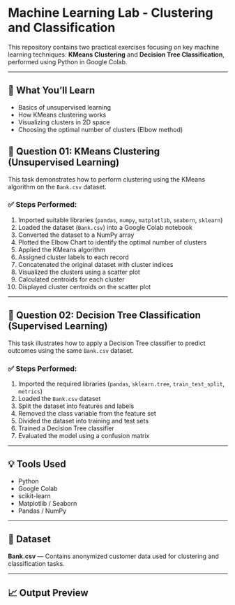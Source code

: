 # Machine Learning Lab - Clustering and Classification

This repository contains two practical exercises focusing on key machine learning techniques: **KMeans Clustering** and **Decision Tree Classification**, performed using Python in Google Colab.

---

## 🚀 What You’ll Learn

- Basics of unsupervised learning
- How KMeans clustering works
- Visualizing clusters in 2D space
- Choosing the optimal number of clusters (Elbow method)

## 📌 Question 01: KMeans Clustering (Unsupervised Learning)

This task demonstrates how to perform clustering using the KMeans algorithm on the `Bank.csv` dataset.

### ✅ Steps Performed:
1. Imported suitable libraries (`pandas`, `numpy`, `matplotlib`, `seaborn`, `sklearn`)
2. Loaded the dataset (`Bank.csv`) into a Google Colab notebook
3. Converted the dataset to a NumPy array
4. Plotted the Elbow Chart to identify the optimal number of clusters
5. Applied the KMeans algorithm
6. Assigned cluster labels to each record
7. Concatenated the original dataset with cluster indices
8. Visualized the clusters using a scatter plot
9. Calculated centroids for each cluster
10. Displayed cluster centroids on the scatter plot

---

## 📌 Question 02: Decision Tree Classification (Supervised Learning)

This task illustrates how to apply a Decision Tree classifier to predict outcomes using the same `Bank.csv` dataset.

### ✅ Steps Performed:
1. Imported the required libraries (`pandas`, `sklearn.tree`, `train_test_split`, `metrics`)
2. Loaded the `Bank.csv` dataset
3. Split the dataset into features and labels
4. Removed the class variable from the feature set
5. Divided the dataset into training and test sets
6. Trained a Decision Tree classifier
7. Evaluated the model using a confusion matrix

---

## 💡 Tools Used

- Python
- Google Colab
- scikit-learn
- Matplotlib / Seaborn
- Pandas / NumPy

---

## 📎 Dataset

**Bank.csv** — Contains anonymized customer data used for clustering and classification tasks.

---

## 📈 Output Preview



